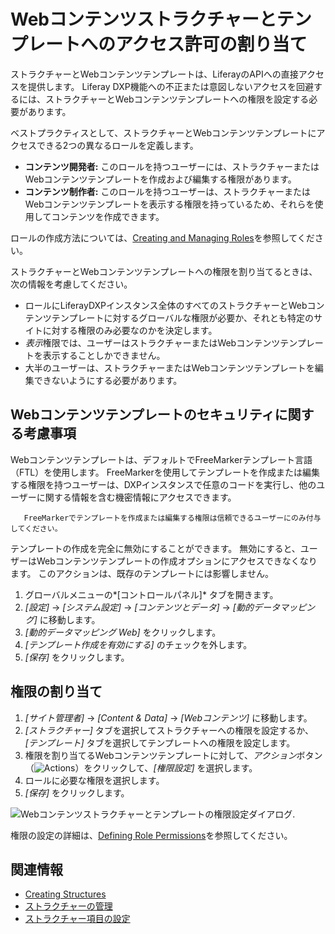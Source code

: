# Webコンテンツストラクチャーとテンプレートへのアクセス許可の割り当て

ストラクチャーとWebコンテンツテンプレートは、LiferayのAPIへの直接アクセスを提供します。 Liferay DXP機能への不正または意図しないアクセスを回避するには、ストラクチャーとWebコンテンツテンプレートへの権限を設定する必要があります。

ベストプラクティスとして、ストラクチャーとWebコンテンツテンプレートにアクセスできる2つの異なるロールを定義します。

  - **コンテンツ開発者:** このロールを持つユーザーには、ストラクチャーまたはWebコンテンツテンプレートを作成および編集する権限があります。
  - **コンテンツ制作者:** このロールを持つユーザーは、ストラクチャーまたはWebコンテンツテンプレートを表示する権限を持っているため、それらを使用してコンテンツを作成できます。

ロールの作成方法については、[Creating and Managing Roles](../../../users-and-permissions/roles-and-permissions/creating-and-managing-roles.md)を参照してください。

ストラクチャーとWebコンテンツテンプレートへの権限を割り当てるときは、次の情報を考慮してください。

  - ロールにLiferayDXPインスタンス全体のすべてのストラクチャーとWebコンテンツテンプレートに対するグローバルな権限が必要か、それとも特定のサイトに対する権限のみ必要なのかを決定します。
  - *表示*権限では、ユーザーはストラクチャーまたはWebコンテンツテンプレートを表示することしかできません。
  - 大半のユーザーは、ストラクチャーまたはWebコンテンツテンプレートを編集できないようにする必要があります。

## Webコンテンツテンプレートのセキュリティに関する考慮事項

Webコンテンツテンプレートは、デフォルトでFreeMarkerテンプレート言語（FTL）を使用します。 FreeMarkerを使用してテンプレートを作成または編集する権限を持つユーザーは、DXPインスタンスで任意のコードを実行し、他のユーザーに関する情報を含む機密情報にアクセスできます。

``` important::
   FreeMarkerでテンプレートを作成または編集する権限は信頼できるユーザーにのみ付与してください。
```

テンプレートの作成を完全に無効にすることができます。 無効にすると、ユーザーはWebコンテンツテンプレートの作成オプションにアクセスできなくなります。 このアクションは、既存のテンプレートには影響しません。

1.  グローバルメニューの*[コントロールパネル]* タブを開きます。
2.  *[設定]* → *[システム設定]* → *[コンテンツとデータ]* → *[動的データマッピング]* に移動します。
3.  *[動的データマッピング Web]* をクリックします。
4.  *[テンプレート作成を有効にする]* のチェックを外します。
5.  *[保存]* をクリックします。

## 権限の割り当て

1.  *[サイト管理者]* → *[Content & Data]* → *[Webコンテンツ]* に移動します。
2.  *[ストラクチャー]* タブを選択してストラクチャーへの権限を設定するか、*[テンプレート]* タブを選択してテンプレートへの権限を設定します。
3.  権限を割り当てるWebコンテンツテンプレートに対して、*アクション*ボタン（![Actions](../../../images/icon-actions.png)）をクリックして、*[権限設定]* を選択します。
4.  ロールに必要な権限を選択します。
5.  *[保存]* をクリックします。

![Webコンテンツストラクチャーとテンプレートの権限設定ダイアログ](./assigning-permissions-to-structures-and-templates/images/01.png).

権限の設定の詳細は、[Defining Role Permissions](../../../users-and-permissions/roles-and-permissions/defining-role-permissions.md)を参照してください。

## 関連情報

  - [Creating Structures](./creating-structures.md)
  - [ストラクチャーの管理](./managing-structures.md)
  - [ストラクチャー項目の設定](./configuring-structure-fields.md)
